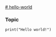[# hello-world](https://pixabay.com/photos/cat-young-animal-kitten-mackerel-3535404/)

### Topic

```
print("Hello world!")
```



